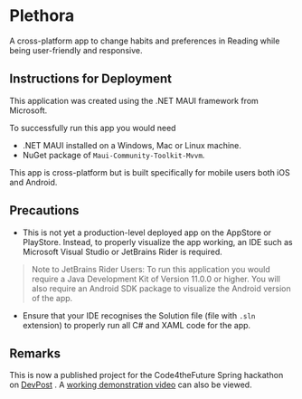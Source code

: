 # Plethora

A cross-platform app to change habits and preferences in Reading
while being user-friendly and responsive.

## Instructions for Deployment

This application was created using the .NET MAUI framework
from Microsoft.

To successfully run this app you would need

- .NET MAUI installed on a Windows, Mac or Linux machine.
- NuGet package of `Maui-Community-Toolkit-Mvvm`.

This app is cross-platform but is built specifically for mobile
users both iOS and Android.

## Precautions

- This is not yet a production-level deployed app on the AppStore or PlayStore.
Instead, to properly visualize the app working, an IDE such as Microsoft Visual Studio or
JetBrains Rider is required.

> Note to JetBrains Rider Users: To run this application you would require
> a Java Development Kit of Version 11.0.0 or higher. You will also require an Android SDK package
> to visualize the Android version of the app.

- Ensure that your IDE recognises the Solution file (file with `.sln` extension) to properly run all
C# and XAML code for the app.

## Remarks

This is now a published project for the Code4theFuture Spring hackathon on [DevPost](https://devpost.com/) . A [working demonstration video](https://www.youtube.com/watch?v=G67ksZ00ZQo) can also be viewed.
